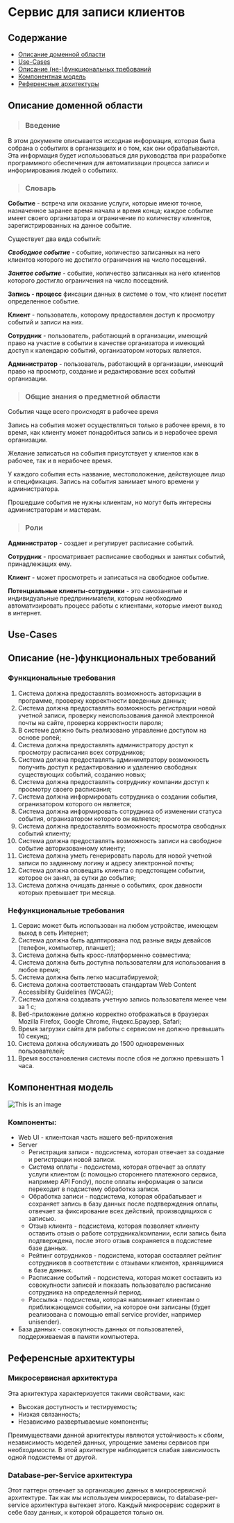 # Сервис для записи клиентов
## Содержание
- [Описание доменной области](https://github.com/volotovanastasia/NashaComanda/blob/main/README.md#описание-доменной-области)
- [Use-Cases](https://github.com/volotovanastasia/NashaComanda/blob/main/README.md#use-cases)
- [Описание (не-)функциональных требований](https://github.com/volotovanastasia/NashaComanda/blob/main/README.md#описание-не-функциональных-требований)
- [Компонентная модель](https://github.com/volotovanastasia/NashaComanda/blob/main/README.md#компонентная-модель)
- [Референсные архитектуры](https://github.com/volotovanastasia/NashaComanda/blob/main/README.md#референсные-архитектуры)

## Описание доменной области
> ### Введение
В этом документе описывается исходная информация, которая была собрана о событиях в организациях и о том, как они обрабатываются. Эта информация будет использоваться для руководства при разработке программного обеспечения для автоматизации процесса записи и информирования людей о событиях.
> ### Словарь
**Событие** - встреча или оказание услуги, которые имеют точное, назначенное заранее время начала и время конца; каждое событие имеет своего организатора и ограничение по количеству клиентов, зарегистрированных на данное событие. 

Существует два вида событий:

***Свободное событие*** - событие, количество записанных на него клиентов которого не достигло ограничения на число посещений.

***Занятое событие*** - событие, количество записанных на него клиентов которого достигло ограничения на число посещений.

**Запись - процесс** фиксации данных в системе о том, что клиент посетит определенное событие. 

**Клиент** - пользователь, которому предоставлен доступ к просмотру событий и записи на них.

**Сотрудник** - пользователь, работающий в организации, имеющий право на участие в событии в качестве организатора и имеющий доступ к календарю событий, организатором которых является.

**Администратор** - пользователь, работающий в организации, имеющий право на просмотр, создание и редактирование всех событий организации. 

> ### Общие знания о предметной области

События чаще всего происходят в рабочее время

Запись на события может осуществляться только в рабочее время, в то время, как клиенту может понадобиться запись и в нерабочее время организации.

Желание записаться на события присутствует у клиентов как в рабочее, так и в нерабочее время.

У каждого события есть название, местоположение, действующее лицо и спецификация.
Запись на события занимает много времени у администратора.

Прошедшие события не нужны клиентам, но могут быть интересны администраторам и мастерам.

> ### Роли
**Администратор** - создает и регулирует расписание событий.

**Сотрудник** - просматривает расписание свободных и занятых событий, принадлежащих ему.

**Клиент** - может просмотреть и записаться на свободное событие.

**Потенциальные клиенты-сотрудники** - это самозанятые и индивидуальные предприниматели, которым необходимо автоматизировать процесс работы с клиентами, которые имеют выход в интернет.

## Use-Cases

## Описание (не-)функциональных требований
### Функциональные требования

1. Система должна предоставлять возможность авторизации в программе, проверку корректности введенных данных;
2. Система должна предоставлять возможность регистрации новой учетной записи, проверку неиспользования данной электронной почты на сайте, проверка корректности пароля;
3. В системе должно быть реализовано управление доступом на основе ролей;
4. Система должна предоставлять администратору доступ к просмотру расписания всех сотрудников;
5. Система должна предоставлять админимтратору возможность получить доступ к редактированию и удалению свободных существующих событий, созданию новых;
6. Система должна предоставлять сотруднику компании доступ к просмотру своего расписания;
7. Система должна информировать сотрудника о создании события, огранизатором которого он является;
8. Система должна информировать сотрудника об изменении статуса события, огранизатором которого он является;
9. Система должна предоставлять возможность просмотра свободных событий клиенту;
10. Система должна предоставлять возможность записи на свободное событие авторизованному клиенту;
11. Система должна уметь генерировать пароль для новой учетной записи по заданному логину и адресу электронной почты;
12. Система должна оповещать клиента о предстоящем событии, которое он занял, за сутки до события;
13. Система должна очищать данные о событиях, срок давности которых превышает три месяца.

### Нефункциональные требования
1. Сервис может быть использован на любом устройстве, имеющем выход в сеть Интернет;
2. Система должна быть адаптирована под разные виды девайсов (телефон, компьютер, планшет);
3. Система должна быть кросс-платформенно совместима;
4. Система должна быть доступна пользователям для использования в любое время;
5. Система должна быть легко масштабируемой;
6. Система должна соответствовать стандартам Web Content Accessibility Guidelines (WCAG);
7. Система должна создавать учетную запись пользователя менее чем за 1 с;
8. Веб-приложение должно корректно отображаться в браузерах Mozilla Firefox, Google Chrome, Яндекс.Браузер, Safari;
9. Время загрузки сайта для работы с сервисом не должно превышать 10 секунд;
10. Система должна обслуживать до 1500 одновременных пользователей;
12. Время восстановления системы после сбоя не должно превышать 1 часа.


## Компонентная модель
![This is an image](https://github.com/volotovanastasia/NashaComanda/blob/main/componentnaya_model.jpg)
### Компоненты:
- Web UI - клиентская часть нашего веб-приложения
- Server
  - Регистрация записи - подсистема, которая отвечает за создание и регистрации новой записи.
  - Система оплаты - подсистема, которая отвечает за оплату услуги клиентом (с помощью стороннего платежного сервиса, например API Fondy), после оплаты информация о записи переходит в подсистему обработка записи.
  - Обработка записи - подсистема, которая обрабатывает и сохраняет запись в базу данных после подтверждения оплаты, отвечает за фиксирование всех действий, производящихся с записью.
  - Отзыв клиента - подсистема, которая позволяет клиенту оставить отзыв о работе сотрудника/компании, если запись была подтверждена, после этого отзыв сохраняется в подсистеме базе данных.
  - Рейтинг сотрудников - подсистема, которая составляет рейтинг сотрудников в соответствии с отзывами клиентов, хранящимися в базе данных.
  - Расписание событий - подсистема, которая может составить из совокупности записей и показать пользователю расписание сотрудника на определенный период. 
  - Рассылка - подсистема, которая напоминает клиентам о приближающемся событии, на которое они записаны (будет реализована с помощью email service provider, например unisender).
- База данных - совокупность данных от пользователей, поддерживаемая в памяти компьютера.


## Референсные архитектуры
### Микросервисная архитектура
Эта архитектура характеризуется такими свойствами, как:
- Высокая доступность и тестируемость;
- Низкая связанность;
- Независимо развертываемые компоненты;

Преимуществами данной архитектуры являются устойчивость к сбоям, независимость моделей данных, упрощение замены сервисов при необходимости.
В этой архитектуре наблюдается слабая зависимость одной подсистемы от другой.

### Database-per-Service архитектура
Этот паттерн отвечает за организацию данных в микросервисной архитектуре. Так как мы используем микросервисы, то database-per-service архитектура вытекает этого.
Каждый микросервис содержит в себе базу данных, к которой обращается только он.
